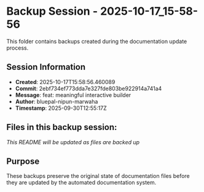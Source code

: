 # Backup Session - 2025-10-17_15-58-56

This folder contains backups created during the documentation update process.

## Session Information
- **Created**: 2025-10-17T15:58:56.460089
- **Commit**: 2ebf734ef773dda7e327fde803be922914a741a4
- **Message**: feat: meaningful interactive builder
- **Author**: bluepal-nipun-marwaha
- **Timestamp**: 2025-09-30T12:55:17Z

## Files in this backup session:
*This README will be updated as files are backed up*

## Purpose
These backups preserve the original state of documentation files before they are updated by the automated documentation system.
